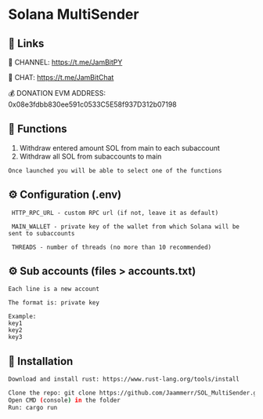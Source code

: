 # Solana MultiSender

## 🔗 Links

🔔 CHANNEL: https://t.me/JamBitPY

💬 CHAT: https://t.me/JamBitChat

💰 DONATION EVM ADDRESS: 0x08e3fdbb830ee591c0533C5E58f937D312b07198


## 📝 Functions 

1. Withdraw entered amount SOL from main to each subaccount
2. Withdraw all SOL from subaccounts to main

``Once launched you will be able to select one of the functions``



## ⚙️ Configuration (.env)

`` HTTP_RPC_URL - custom RPC url (if not, leave it as default)``

`` MAIN_WALLET - private key of the wallet from which Solana will be sent to subaccounts``

`` THREADS - number of threads (no more than 10 recommended)``


## ⚙️ Sub accounts (files > accounts.txt)
    
    Each line is a new account
    
    The format is: private key
    
    Example: 
    key1
    key2
    key3

## 🚀 Installation
`Download and install rust: https://www.rust-lang.org/tools/install`

```bash 
Clone the repo: git clone https://github.com/Jaammerr/SOL_MultiSender.git
Open CMD (console) in the folder
Run: cargo run
```

